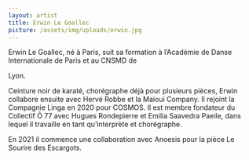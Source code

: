 ```yaml
---
layout: artist
title: Erwin Le Goallec
picture: /assets/img/uploads/erwin.jpg
---
```

Erwin Le Goallec, né à Paris, suit sa formation à l’Académie de Danse Internationale de Paris et au CNSMD de 

Lyon.

Ceinture noir de karaté, chorégraphe déjà pour plusieurs pièces, Erwin collabore ensuite avec Hervé Robbe et la
Maioui Company. Il rejoint la Compagnie Linga en 2020 pour COSMOS. Il est membre fondateur du Collectif Ô 77
avec Hugues Rondepierre et Emilia Saavedra Paeile, dans lequel il travaille en tant qu’interprète et chorégraphe.

En 2021 il commence une collaboration avec Anoesis pour la pièce Le Sourire des Escargots.